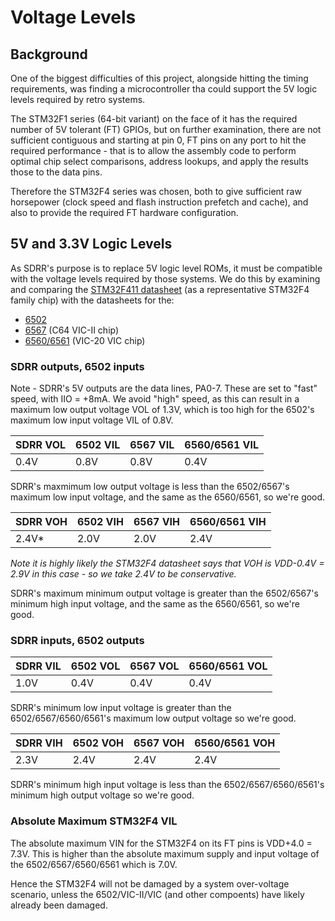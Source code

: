 # Voltage Levels

## Background

One of the biggest difficulties of this project, alongside hitting the timing requirements, was finding a microcontroller tha could support the 5V logic levels required by retro systems.

The STM32F1 series (64-bit variant) on the face of it has the required number of 5V tolerant (FT) GPIOs, but on further examination, there are not sufficient contiguous and starting at pin 0, FT pins on any port to hit the required performance - that is to allow the assembly code to perform optimal chip select comparisons, address lookups, and apply the results those to the data pins.

Therefore the STM32F4 series was chosen, both to give sufficient raw horsepower (clock speed and flash instruction prefetch and cache), and also to provide the required FT hardware configuration.

## 5V and 3.3V Logic Levels

As SDRR's purpose is to replace 5V logic level ROMs, it must be compatible with the voltage levels required by those systems.  We do this by examining and comparing the [STM32F411 datasheet](https://www.st.com/resource/en/datasheet/stm32f411re.pdf) (as a representative STM32F4 family chip) with the datasheets for the:

- [6502](http://www.6502.org/documents/datasheets/mos/mos_65ce02_mpu.pdf)
- [6567](http://www.6502.org/documents/datasheets/mos/mos_6567_vic_ii_preliminary.pdf) (C64 VIC-II chip)
- [6560/6561](http://www.6502.org/documents/datasheets/mos/mos_6560_6561_vic.pdf) (VIC-20 VIC chip)

### SDRR outputs, 6502 inputs

Note - SDRR's 5V outputs are the data lines, PA0-7.  These are set to "fast" speed, with IIO = +8mA.  We avoid "high" speed, as this can result in a maximum low output voltage VOL of 1.3V, which is too high for the 6502's maximum low input voltage VIL of 0.8V.

| SDRR VOL | 6502 VIL | 6567 VIL | 6560/6561 VIL |
|----------|----------|----------|---------------|
| 0.4V     | 0.8V     | 0.8V     | 0.4V          |

SDRR's maxmimum low output voltage is less than the 6502/6567's maximum low input voltage, and the same as the 6560/6561, so we're good.

| SDRR VOH | 6502 VIH | 6567 VIH | 6560/6561 VIH |
|----------|----------|----------|---------------|
| 2.4V*     | 2.0V     | 2.0V     | 2.4V          |

*Note it is highly likely the STM32F4 datasheet says that VOH is VDD-0.4V = 2.9V in this case - so we take 2.4V to be conservative.*

SDRR's maximum minimum output voltage is greater than the 6502/6567's minimum high input voltage, and the same as the 6560/6561, so we're good.

### SDRR inputs, 6502 outputs

| SDRR VIL | 6502 VOL | 6567 VOL | 6560/6561 VOL |
|----------|----------|----------|---------------|
| 1.0V     | 0.4V     | 0.4V     | 0.4V          |

SDRR's minimum low input voltage is greater than the 6502/6567/6560/6561's maximum low output voltage so we're good.

| SDRR VIH | 6502 VOH | 6567 VOH | 6560/6561 VOH |
|----------|----------|----------|---------------|
| 2.3V     | 2.4V     | 2.4V     | 2.4V          |

SDRR's minimum high input voltage is less than the 6502/6567/6560/6561's minimum high output voltage so we're good.

### Absolute Maximum STM32F4 VIL

The absolute maximum VIN for the STM32F4 on its FT pins is VDD+4.0 = 7.3V.  This is higher than the absolute maximum supply and input voltage of the 6502/6567/6560/6561 which is 7.0V.

Hence the STM32F4 will not be damaged by a system over-voltage scenario, unless the 6502/VIC-II/VIC (and other compoents) have likely already been damaged.
